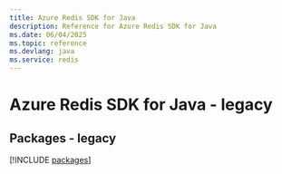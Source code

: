 ```yaml
---
title: Azure Redis SDK for Java
description: Reference for Azure Redis SDK for Java
ms.date: 06/04/2025
ms.topic: reference
ms.devlang: java
ms.service: redis
---
```

# Azure Redis SDK for Java - legacy
## Packages - legacy
[!INCLUDE [packages](redis-index.md)]
